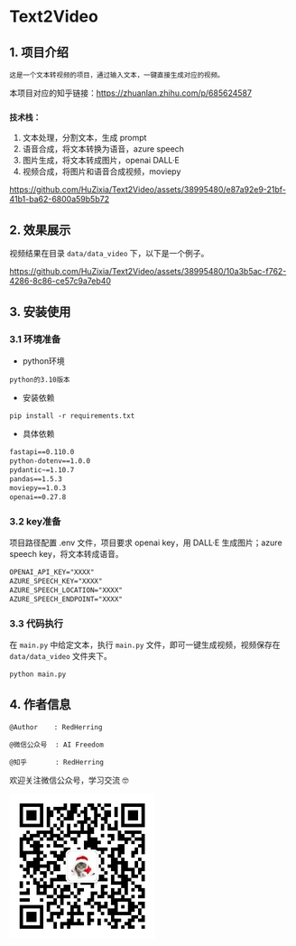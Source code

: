 # Text2Video

## 1. 项目介绍

`这是一个文本转视频的项目，通过输入文本，一键直接生成对应的视频。`

本项目对应的知乎链接：https://zhuanlan.zhihu.com/p/685624587

### `技术栈：`
1. 文本处理，分割文本，生成 prompt
2. 语音合成，将文本转换为语音，azure speech
3. 图片生成，将文本转成图片，openai DALL·E
4. 视频合成，将图片和语音合成视频，moviepy


https://github.com/HuZixia/Text2Video/assets/38995480/e87a92e9-21bf-41b1-ba62-6800a59b5b72


## 2. 效果展示

视频结果在目录 `data/data_video` 下，以下是一个例子。

https://github.com/HuZixia/Text2Video/assets/38995480/10a3b5ac-f762-4286-8c86-ce57c9a7eb40


## 3. 安装使用


### 3.1 环境准备

- python环境
```
python的3.10版本
```

- 安装依赖

```
pip install -r requirements.txt
```
- 具体依赖

```
fastapi==0.110.0
python-dotenv==1.0.0
pydantic~=1.10.7
pandas==1.5.3
moviepy==1.0.3
openai==0.27.8
```


### 3.2 key准备

项目路径配置 .env 文件，项目要求 openai key，用 DALL·E 生成图片；azure speech key，将文本转成语音。

```
OPENAI_API_KEY="XXXX"
AZURE_SPEECH_KEY="XXXX"
AZURE_SPEECH_LOCATION="XXXX"
AZURE_SPEECH_ENDPOINT="XXXX"
```


### 3.3 代码执行

在 `main.py` 中给定文本，执行 `main.py` 文件，即可一键生成视频，视频保存在 `data/data_video` 文件夹下。

```
python main.py
```


## 4. 作者信息

`@Author    : RedHerring`

`@微信公众号  : AI Freedom`

`@知乎       : RedHerring`

欢迎关注微信公众号，学习交流 🤓

<img src="./AI Freedom.jpg" style="margin-left: 0px">